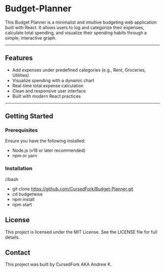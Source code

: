 # Budget-Planner
This Budget Planner is a minimalist and intuitive budgeting web application built with React. It allows users to log and categorize their expenses, calculate total spending, and visualize their spending habits through a simple, interactive graph.

---

## Features

- Add expenses under predefined categories (e.g., Rent, Groceries, Utilities)  
- Visualize spending with a dynamic chart  
- Real-time total expense calculation  
- Clean and responsive user interface  
- Built with modern React practices  

---

## Getting Started

### Prerequisites

Ensure you have the following installed:

- Node.js (v18 or later recommended)  
- npm or yarn

### Installation

//bash
- git clone https://github.com/CursedFork/Budget-Planner.git
- cd budgetwise
- npm install
- npm start

## License
This project is licensed under the MIT License.
See the LICENSE file for full details.

## Contact
This project was built by CursedFork AKA Andrew K.
